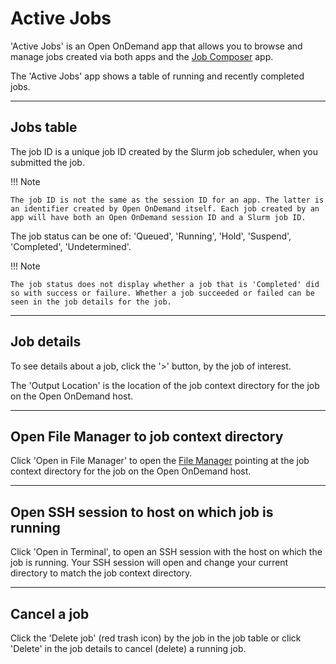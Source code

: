 # Active Jobs

'Active Jobs' is an Open OnDemand app that allows you to browse and manage jobs created via both apps and the [Job Composer](job-composer.md) app.

The 'Active Jobs' app shows a table of running and recently completed jobs.

---

## Jobs table

The job ID is a unique job ID created by the Slurm job scheduler, when you submitted the job.

!!! Note

    The job ID is not the same as the session ID for an app. The latter is an identifier created by Open OnDemand itself. Each job created by an app will have both an Open OnDemand session ID and a Slurm job ID.

The job status can be one of: 'Queued', 'Running', 'Hold', 'Suspend', 'Completed', 'Undetermined'.

!!! Note

    The job status does not display whether a job that is 'Completed' did so with success or failure. Whether a job succeeded or failed can be seen in the job details for the job.

---

## Job details

To see details about a job, click the '>' button, by the job of interest.

The 'Output Location' is the location of the job context directory for the job on the Open OnDemand host.

---

## Open File Manager to job context directory

Click 'Open in File Manager' to open the [File Manager](../files.md) pointing at the job context directory for the job on the Open OnDemand host.

---

## Open SSH session to host on which job is running

Click 'Open in Terminal', to open an SSH session with the host on which the job is running. Your SSH session will open and change your current directory to match the job context directory.

---

## Cancel a job

Click the 'Delete job' (red trash icon) by the job in the job table or click 'Delete' in the job details to cancel (delete) a running job.
